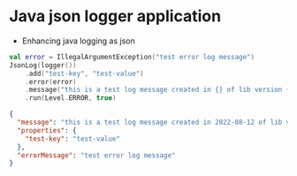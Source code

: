 # Java json logger application

- Enhancing java logging as json

```kotlin
val error = IllegalArgumentException("test error log message")
JsonLog(logger())
    .add("test-key", "test-value")
    .error(error)
    .message("this is a test log message created in {} of lib version {}", LocalDate.of(2022, 8, 12), "1.0.0")
    .run(Level.ERROR, true)
```

```json
{
  "message": "this is a test log message created in 2022-08-12 of lib version 1.0.0",
  "properties": {
    "test-key": "test-value"
  },
  "errorMessage": "test error log message"
}
```

